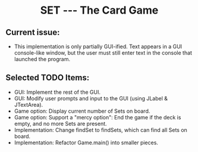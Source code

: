 # <center>SET --- The Card Game</center>

## Current issue:
  * This implementation is only partially GUI-ified. Text appears in a GUI console-like window, but the user must still enter text in the console that launched the program.

## Selected TODO Items:
  * GUI: Implement the rest of the GUI.
  * GUI: Modify user prompts and input to the GUI (using JLabel & JTextArea).
  * Game option: Display current number of Sets on board.
  * Game option: Support a "mercy option": End the game if the deck is empty, and no more Sets are present.
  * Implementation: Change findSet to findSets, which can find all Sets on board.
  * Implementation: Refactor Game.main() into smaller pieces.
